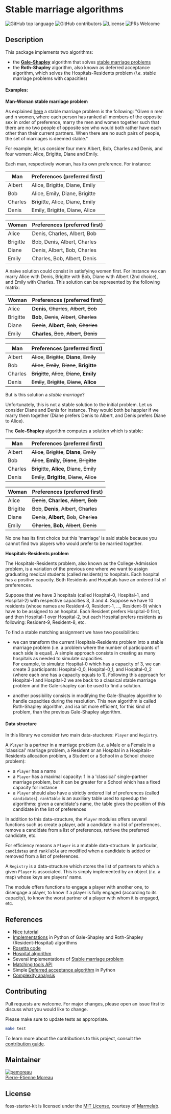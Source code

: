 # Stable marriage algorithms

![GitHub top language](https://img.shields.io/github/languages/top/marmelab/marriage-algorithms.svg) ![GitHub contributors](https://img.shields.io/github/contributors/marmelab/marriage-algorithms.svg) ![License](https://img.shields.io/github/license/marmelab/marriage-algorithms.svg) ![PRs Welcome](https://img.shields.io/badge/PRs-welcome-brightgreen.svg)

## Description

This package implements two algorithms:
- the [**Gale-Shapley**](https://en.wikipedia.org/wiki/Gale%E2%80%93Shapley_algorithm) algorithm that solves [stable marriage problems](https://en.wikipedia.org/wiki/Stable_marriage_problem)
- the **Roth-Shapley** algorithm, also known as deferred acceptance algorithm, 
which solves the Hospitals-Residents problem (*i.e.* stable marriage problems with 
capacities)

#### Examples:
**Man-Woman stable marriage problem**

As explained [here](https://en.wikipedia.org/wiki/Stable_marriage_problem) a stable marriage problem is the following:
"Given n men and n women, where each person has ranked all members of the opposite sex in order of preference, marry the men and women together such that there are no two people of opposite sex who would both rather have each other than their current partners. When there are no such pairs of people, the set of marriages is deemed stable."

For example, let us consider four men: Albert, Bob, Charles and Denis, and four women: Alice, Brigitte, Diane and Emily.

Each man, respectively woman, has its own preference. For instance:

| Man   | Preferences (preferred first) |
|-----  |-------------------------------|
|Albert | Alice, Brigitte, Diane, Emily|
|Bob    | Alice, Emily, Diane, Brigitte|
|Charles| Brigitte, Alice, Diane, Emily|
|Denis  | Emily, Brigitte, Diane, Alice|

| Woman  | Preferences (preferred first) |
|-----   |-------------------------------|
|Alice   | Denis, Charles, Albert, Bob|
|Brigitte| Bob, Denis, Albert, Charles|
|Diane   | Denis, Albert, Bob, Charles|
|Emily   | Charles, Bob, Albert, Denis|

A naive solution could consist in satisfying women first. For instance we can marry Alice with Denis, Brigitte with Bob, Diane with Albert (2nd choice), and Emily with Charles.
This solution can be represented by the following matrix:

| Woman  | Preferences (preferred first) |
|-----   |-------------------------------|
|Alice   | **Denis**, ~~Charles~~, ~~Albert~~, ~~Bob~~|
|Brigitte| **Bob**, ~~Denis~~, ~~Albert~~, ~~Charles~~|
|Diane   | ~~Denis~~, **Albert**, ~~Bob~~, ~~Charles~~|
|Emily   | **Charles**, ~~Bob~~, ~~Albert~~, ~~Denis~~|

 Man   | Preferences (preferred first) |
|-----  |-------------------------------|
|Albert | ~~Alice~~, ~~Brigitte~~, **Diane**, ~~Emily~~|
|Bob    | ~~Alice~~, ~~Emily~~, ~~Diane~~, **Brigitte**|
|Charles| ~~Brigitte~~, ~~Alice~~, ~~Diane~~, **Emily**|
|Denis  | ~~Emily~~, ~~Brigitte~~, ~~Diane~~, **Alice**|

But is this solution a *stable marriage*?

Unfortunately, this is not a stable solution to the initial problem.
Let us consider Diane and Denis for instance. They would both be happier if we marry them together (Diane prefers Denis to Albert, and Denis prefers Diane to Alice).

The **Gale-Shapley** algorithm computes a solution which is stable:

 Man   | Preferences (preferred first) |
|-----  |-------------------------------|
|Albert | ~~Alice~~, ~~Brigitte~~, **Diane**, ~~Emily~~|
|Bob    | ~~Alice~~, **Emily**, ~~Diane~~, ~~Brigitte~~|
|Charles| ~~Brigitte~~, **Alice**, ~~Diane~~, ~~Emily~~|
|Denis  | ~~Emily~~, **Brigitte**, ~~Diane~~, ~~Alice~~|

| Woman  | Preferences (preferred first) |
|-----   |-------------------------------|
|Alice   | ~~Denis~~, **Charles**, ~~Albert~~, ~~Bob~~|
|Brigitte| ~~Bob~~, **Denis**, ~~Albert~~, ~~Charles~~|
|Diane   | ~~Denis~~, **Albert**, ~~Bob~~, ~~Charles~~|
|Emily   | ~~Charles~~, **Bob**, ~~Albert~~, ~~Denis~~|

No one has its first choice but this 'marriage' is said stable because you cannot find two players who would prefer to be married together.

**Hospitals-Residents problem**

The Hospitals-Residents problem, also known as the College-Admission problem, is a variation of the previous one where we want to assign graduating medical students (called residents) to hospitals. Each hospital has a positive capacity.
Both Residents and Hospitals have an ordered list of preferences.

Suppose that we have 3 hospitals (called Hospital-0, Hospital-1, and Hospital-2) with respective capacities 3, 3 and 4.
Suppose we have 10 residents (whose names are Resident-0, Resident-1, ..., Resident-9)
which have to be assigned to an hospital. 
Each Resident prefers Hospital-0 first, and then Hospital-1 over Hospital-2, but each Hospital prefers residents as following: Resident-9, Resident-8, etc.

To find a stable matching assignment we have two possibilities:
- we can transform the current Hospitals-Residents problem into a stable marriage problem (i.e. a problem where the number of participants of each side is equal). 
 A simple approach consists in creating as many hospitals as needed to simulate capacities.\
 For example, to simulate Hospital-0 which has a capacity of 3, we can create 3 participants: Hospital-0_0, Hospital-0_1, and Hospital-0_2 (where each one has a capacity equals to 1). 
 Following this approach for Hospital-1 and Hospital-2 we are back to a classical stable marriage problem and the Gale-shapley can be used to find a solution.

- another possibility consists in modifying the Gale-Shapley algorithm to handle capacities during the resolution. This new algorithm is called Roth-Shapley algorithm, and isa bit more efficient, for this kind of problem, than the previous Gale-Shapley algorithm.

#### Data structure
In this library we consider two main data-stuctures: `Player` and `Registry`.

A `Player` is a partner in a marriage problem
(*i.e.* a Male or a Female in a 'classical' marriage problem, a Resident or an Hospital in a Hospitals-Residents allocation problem, a Student or a School in a School choice problem):
* a `Player` has a name
* a `Player` has a maximal capacity: 1 in a 'classical' single-partner marriage problem, but it can be greater for a School which has a fixed capacity for instance
* a `Player` should also have a strictly ordered list of preferences (called `candidates`). `rankTable` is an auxiliary table used to speedup the algorithms: given a candidate's name, the table gives the position of this candidate in the list of preferences

In addition to this data-structure, the `Player` modules offers several functions such as create a player, add a candidate in a list of preferences, remove a candidate from a list of preferences, retrieve the preferred candidate, etc.

For efficiency reasons a `Player` is a mutable data-structure. In particular, `candidates` and `rankTable` are modified when a candidate is added or removed from a list of preferences.

A `Registry` is a data-structure which stores the list of partners to which a given `Player` is associated.
This is simply implemented by an object (*i.e.* a map) whose keys are players' name.

The module offers functions to engage a player with another one, to disengage a player, to know if a player is fully engaged (according to its capacity), to know the worst partner of a player with whom it is engaged, etc.

## References

- [Nice tutorial](http://www.ams.org/publicoutreach/feature-column/fc-2015-03)
- [Implementations](https://github.com/daffidwilde/matching) in Python of 
Gale-Shapley and Roth-Shapley (Resident-Hospital) algorithms
- [Rosetta code](https://rosettacode.org/wiki/Stable_marriage_problem#JavaScript)
- [Hospital algorithm](https://arxiv.org/pdf/1408.2969.pdf)
- Several implementations of [Stable marriage problem](https://github.com/alextanhongpin/stable-marriage-problem)
- [Matching tools API](https://matchingtools.com/)
- Simple [Deferred acceptance algorithm](https://gist.github.com/scribu/104ec4ba54207db8c6e8) in Python
- [Complexity analysis](https://www.google.com/url?sa=t&rct=j&q=&esrc=s&source=web&cd=3&cad=rja&uact=8&ved=2ahUKEwjzjZbj9tThAhVxZN8KHRW7Da0QFjACegQIBxAC&url=https%3A%2F%2Fwww.researchgate.net%2Fprofile%2FMohamed_Mourad_Lafifi%2Fpost%2FHow_can_the_issues_of_satisfiability_and_fairness_in_matching_problems_be_answered_int_he_environment_of_dynamic_resource_allocation_and_computing%2Fattachment%2F59d6554979197b80779ac858%2FAS%253A525137776132096%25401502214010799%2Fdownload%2FComplexity%2Band%2Balgorithms%2Bin%2Bmatching%2Bproblems%2Bunder%2Bpreferences%2BCseh_Agnes.pdf&usg=AOvVaw0e7n4KwJYH03Bsve7yOd0v)

## Contributing

Pull requests are welcome. For major changes, please open an issue first to discuss what you would like to change.

Please make sure to update tests as appropriate.

```bash
make test
```

To learn more about the contributions to this project, consult the [contribution guide](/.github/CONTRIBUTING.md).

## Maintainer

[![pemoreau](https://avatars2.githubusercontent.com/u/1090025?s=96&amp;v=4)](https://github.com/pemoreau)     
[Pierre-Etienne Moreau](https://github.com/pemoreau) 

## License

foss-starter-kit is licensed under the [MIT License](LICENSE), courtesy of [Marmelab](http://marmelab.com).

